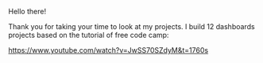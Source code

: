 Hello there!

Thank you for taking your time to look at my projects.
I build 12 dashboards projects based on the tutorial of free code camp:

https://www.youtube.com/watch?v=JwSS70SZdyM&t=1760s
